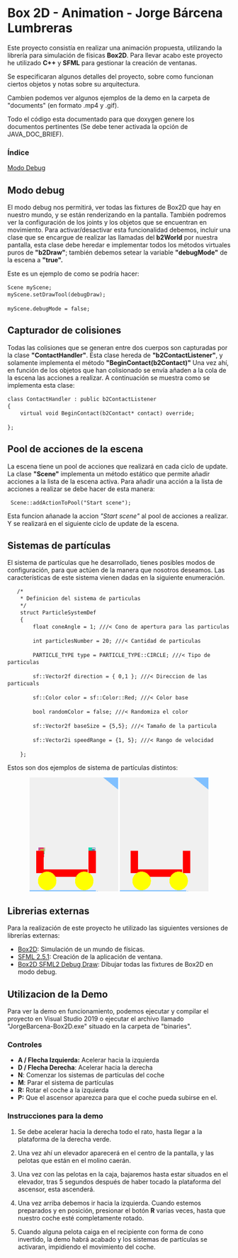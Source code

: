 

# Box 2D - Animation - Jorge Bárcena Lumbreras


Este proyecto consistía en realizar  una animación propuesta, utilizando la librería para simulación de físicas **Box2D**. Para llevar acabo este proyecto he utilizado  **C++** y **SFML** para gestionar la creación de ventanas. 

Se especificaran algunos detalles del proyecto, sobre como funcionan ciertos objetos y notas sobre su arquitectura. 

Cambien podemos ver algunos ejemplos de la demo en la carpeta de "documents" (en formato .mp4 y .gif).

Todo el código esta documentado para que doxygen genere los documentos pertinentes (Se debe tener activada la opción de JAVA_DOC_BRIEF).

### Índice

[Modo Debug](#Modo-debug)

## Modo debug

El modo debug nos permitirá, ver todas las fixtures de Box2D que hay en nuestro mundo, y se están renderizando en la pantalla. También podremos ver la configuración de los joints y los objetos que se encuentran en movimiento. Para activar/desactivar esta funcionalidad debemos, incluir una clase que se encargue de realizar las llamadas del **b2World** por nuestra pantalla, esta clase debe heredar e implementar todos los métodos virtuales puros de **"b2Draw"**; también debemos setear la variable **"debugMode"** de la escena a **"true".**

Este es un ejemplo de como se podría hacer:

    Scene myScene;  
    myScene.setDrawTool(debugDraw);

    myScene.debugMode = false;

## Capturador de colisiones

Todas las colisiones que se generan entre dos cuerpos son capturadas por la clase **"ContactHandler"**. Esta clase hereda de **"b2ContactListener"**, y solamente implementa el método **"BeginContact(b2Contact)"** Una vez ahí, en función de los objetos que han colisionado se envía añaden a la cola de la escena las acciones a realizar. 
A continuación se muestra como se implementa esta clase:


    class ContactHandler : public b2ContactListener
    {
        virtual void BeginContact(b2Contact* contact) override;
        
    };
    
## Pool de acciones de la escena

La escena tiene un pool de acciones que realizará en cada ciclo de update. La clase **"Scene"** implementa un método estático que permite añadir acciones a la lista de la escena activa. Para añadir una acción a la lista de acciones a realizar se debe hacer de esta manera:

     Scene::addActionToPool("Start scene");

Esta funcion añanade la accion *"Start scene"* al pool de acciones a realizar. Y se realizará en el siguiente ciclo de update de la escena.

## Sistemas de partículas

El sistema de partículas que he desarrollado, tienes posibles modos de configuración, para que actúen de la manera que nosotros deseamos. Las características de este sistema vienen dadas en la siguiente enumeración.

       /*
        * Definicion del sistema de particulas
        */
        struct ParticleSystemDef
        {
            float coneAngle = 1; ///< Cono de apertura para las particulas

            int particlesNumber = 20; ///< Cantidad de particulas

            PARTICLE_TYPE type = PARTICLE_TYPE::CIRCLE; ///< Tipo de particulas

            sf::Vector2f direction = { 0,1 }; ///< Direccion de las particuals

            sf::Color color = sf::Color::Red; ///< Color base

            bool randomColor = false; ///< Randomiza el color

            sf::Vector2f baseSize = {5,5}; ///< Tamaño de la particula

            sf::Vector2i speedRange = {1, 5}; ///< Rango de velocidad

        };

Estos son dos ejemplos de sistema de partículas distintos:

<p align="center">
<img src="https://github.com/JorgeBarcena3/Box2D-Animation/blob/master/documents/Particles01.gif" width="200" />
<img src="https://github.com/JorgeBarcena3/Box2D-Animation/blob/master/documents/Particles02.gif" width="200" />
</p>



## Librerias externas

Para la realización de este proyecto he utilizado las siguientes versiones de librerías externas:

 - [Box2D](https://github.com/erincatto/box2d): Simulación de un mundo de físicas.
 - [SFML 2.5.1](https://www.sfml-dev.org): Creación de la aplicación de ventana.
 - [Box2D SFML2 Debug Draw](https://github.com/MrPlow442/Box2D-SFML2-Debug-Draw): Dibujar todas las fixtures de Box2D en modo debug.

## Utilizacion de la Demo

Para ver la demo en funcionamiento, podemos ejecutar y compilar el proyecto en Visual Studio 2019 o ejecutar el archivo llamado "JorgeBarcena-Box2D.exe" situado en la carpeta de "binaries". 

### Controles
 - **A / Flecha Izquierda:** Acelerar hacia la izquierda
 - **D / Flecha Derecha**: Acelerar hacia la derecha
 - **N**: Comenzar los sistemas de partículas del coche
 - **M**: Parar el sistema de partículas
 - **R:** Rotar el coche a la izquierda
 - **P:** Que el ascensor aparezca para que el coche pueda subirse en el.

### Instrucciones para la demo

 1. Se debe acelerar hacia la derecha todo el rato, hasta llegar a la
    plataforma de la derecha verde.
    
 2.  Una vez ahí un elevador aparecerá en el centro de la pantalla, y las
    pelotas que están en el molino caerán.
    
 3. Una vez con las pelotas en la caja, bajaremos hasta estar situados
    en el elevador, tras 5 segundos después de haber tocado la
    plataforma del ascensor, esta ascenderá.
    
 4. Una vez arriba debemos ir hacia la izquierda.    Cuando estemos
    preparados y en posición, presionar el botón **R** varias veces,
    hasta que nuestro coche esté completamente rotado.     
    
 5. Cuando alguna pelota caiga en el recipiente con forma de cono invertido, la demo    habrá acabado y los sistemas de partículas se activaran, impidiendo el movimiento del coche.
